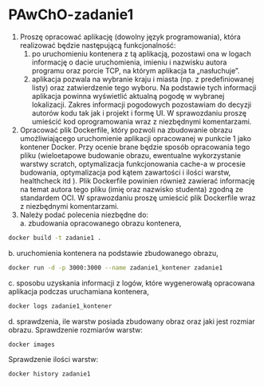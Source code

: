 # PAwChO-zadanie1

1. Proszę opracować aplikację (dowolny język programowania), która realizować będzie następującą
funkcjonalność:
    1. po uruchomieniu kontenera z tą aplikacją, pozostawi ona w logach informację o dacie
uruchomienia, imieniu i nazwisku autora programu oraz porcie TCP, na którym aplikacja ta
„nasłuchuje”.
    2. aplikacja pozwala na wybranie kraju i miasta (np. z predefiniowanej listy) oraz
zatwierdzenie tego wyboru. Na podstawie tych informacji aplikacja powinna wyświetlić
aktualną pogodę w wybranej lokalizacji. Zakres informacji pogodowych pozostawiam do
decyzji autorów kodu tak jak i projekt i formę UI.
W sprawozdaniu proszę umieścić kod oprogramowania wraz z niezbędnymi komentarzami.
2. Opracować plik Dockerfile, który pozwoli na zbudowanie obrazu umożliwiającego uruchomienie
aplikacji opracowanej w punkcie 1 jako kontener Docker. Przy ocenie brane będzie sposób
opracowania tego pliku (wieloetapowe budowanie obrazu, ewentualne wykorzystanie warstwy
scratch, optymalizacja funkcjonowania cache-a w procesie budowania, optymalizacja pod kątem
zawartości i ilości warstw, healthcheck itd ). Plik Dockerfile powinien również zawierać informację na
temat autora tego pliku (imię oraz nazwisko studenta) zgodną ze standardem OCI.
W sprawozdaniu proszę umieścić plik Dockerfile wraz z niezbędnymi komentarzami.
3. Należy podać polecenia niezbędne do: \
a. zbudowania opracowanego obrazu kontenera,
```bash
docker build -t zadanie1 .
```
b. uruchomienia kontenera na podstawie zbudowanego obrazu,
```bash
docker run -d -p 3000:3000 --name zadanie1_kontener zadanie1
```
c. sposobu uzyskania informacji z logów, które wygenerowałą opracowana aplikacja podczas uruchamiana kontenera,
```bash
docker logs zadanie1_kontener
```
d. sprawdzenia, ile warstw posiada zbudowany obraz oraz jaki jest rozmiar obrazu.
Sprawdzenie rozmiarów warstw:
```bash
docker images
```
Sprawdzenie ilości warstw:
```bash
docker history zadanie1
```
